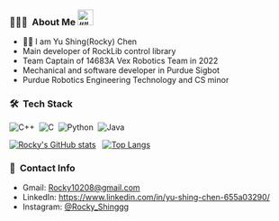 
### 👨🏻‍💻 &nbsp;About Me <img src="https://user-images.githubusercontent.com/101498190/230772337-a8d01246-3361-471e-afe5-b4ca55e9e95b.gif" alt= “” width="28" height="28">
- ✋🏻 I am Yu Shing(Rocky) Chen
- Main developer of RockLib control library
- Team Captain of 14683A Vex Robotics Team in 2022
- Mechanical and software developer in Purdue Sigbot
- Purdue Robotics Engineering Technology and CS minor


### 🛠 &nbsp;Tech Stack
![C++](https://img.shields.io/badge/-C++-05122A?style=flat&logo=C%2B%2B&logoColor=00599C)&nbsp;
![C](https://img.shields.io/badge/-C-05122A?style=flat&logo=C&logoColor=A8B9CC)&nbsp;
![Python](https://img.shields.io/badge/-Python-05122A?style=flat&logo=python)&nbsp;
![Java](https://img.shields.io/badge/-Java-05122A?style=flat&logo=Java&logoColor=FFA518)&nbsp;


[![Rocky's GitHub stats](https://github-readme-stats.vercel.app/api?username=Rocky14683&show_icons=true&theme=radical)](https://github.com/anuraghazra/github-readme-stats)&nbsp;&nbsp;&nbsp;[![Top Langs](https://github-readme-stats.vercel.app/api/top-langs/?username=Rocky14683&hide_progress=true&theme=radical)](https://github.com/anuraghazra/github-readme-stats)

### 🤝 &nbsp;Contact Info
- Gmail: Rocky10208@gmail.com
- LinkedIn: https://www.linkedin.com/in/yu-shing-chen-655a03290/
- Instagram: [@Rocky_Shinggg](https://www.instagram.com/rocky_shinggg/?hl=zh-tw)
